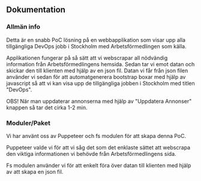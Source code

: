 ## Dokumentation
### Allmän info
Detta är en snabb PoC lösning på en webbapplikation som visar upp alla tillgängliga DevOps jobb i Stockholm med Arbetsförmedlingen som källa. 

Applikationen fungerar på så sätt att vi webscrapar all nödvändig information från Arbetsförmedlingens hemsida. Sedan tar vi emot datan och skickar den till klienten med hjälp av en json fil. Datan vi får från json filen använder vi sedan för att automatgenerera bootstrap boxar med hjälp av javascript så att vi kan visa upp de tillgängliga jobben i Stockholm med titlen "DevOps".

OBS! När man uppdaterar annonserna med hjälp av "Uppdatera Annonser" knappen så tar det cirka 1-2 min.

### Moduler/Paket
Vi har använt oss av Puppeteer och fs modulen för att skapa denna PoC.

Puppeteer valde vi för att vi såg det som det enklaste sättet att webscrapa den viktiga informationen vi behövde från Arbetsförmedlingens sida.

Fs modulen använder vi för att enkelt föra över datan till klienten med hjälp av att skapa en json fil.
